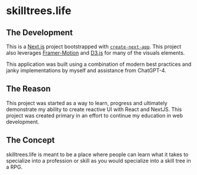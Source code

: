 # skilltrees.life

## The Development
This is a [Next.js](https://nextjs.org/) project bootstrapped with [`create-next-app`](https://github.com/vercel/next.js/tree/canary/packages/create-next-app). 
This project also leverages [Framer-Motion](https://www.framer.com/motion/introduction/) and [D3.js](https://d3js.org/) for many of the visuals elements.

This application was built using a combination of modern best practices and janky implementations by myself and assistance from ChatGPT-4.

## The Reason
This project was started as a way to learn, progress and ultimately demonstrate my ability to create reactive UI with React and NextJS. This project was created primary in an effort to continue my education in web development.

## The Concept
skilltrees.life is meant to be a place where people can learn what it takes to specialize into a profession or skill as you would specialize into a skill tree in a RPG. 